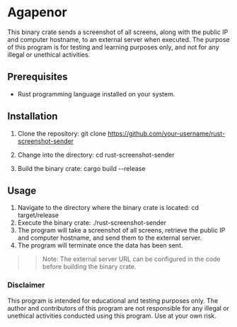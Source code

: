 
# Agapenor

This binary crate sends a screenshot of all screens, along with the public IP and computer hostname, to an external server when executed. The purpose of this program is for testing and learning purposes only, and not for any illegal or unethical activities.


## Prerequisites

* Rust programming language installed on your system.


## Installation

1. Clone the repository: git clone https://github.com/your-username/rust-screenshot-sender

2. Change into the directory: cd rust-screenshot-sender

3. Build the binary crate: cargo build --release


## Usage
1. Navigate to the directory where the binary crate is located: cd target/release
2. Execute the binary crate: ./rust-screenshot-sender
3. The program will take a screenshot of all screens, retrieve the public IP and computer hostname, and send them to the external server.
4. The program will terminate once the data has been sent.

>> Note: The external server URL can be configured in the code before building the binary crate.


### Disclaimer

This program is intended for educational and testing purposes only. The author and contributors of this program are not responsible for any illegal or unethical activities conducted using this program. Use at your own risk.
